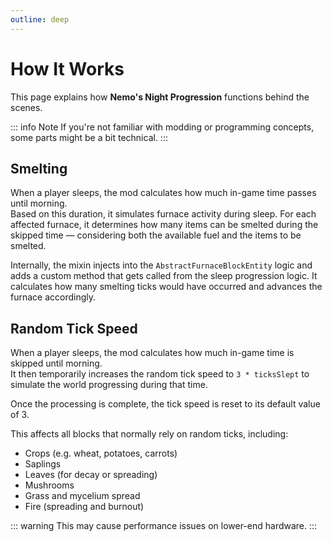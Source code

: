 ```yaml
---
outline: deep
---
```


# How It Works

This page explains how **Nemo's Night Progression** functions behind the scenes.

::: info Note
If you're not familiar with modding or programming concepts, some parts might be a bit technical.
:::

## Smelting

When a player sleeps, the mod calculates how much in-game time passes until morning.  
Based on this duration, it simulates furnace activity during sleep. For each affected furnace, it determines how many items can be smelted during the skipped time — considering both the available fuel and the items to be smelted.

Internally, the mixin injects into the `AbstractFurnaceBlockEntity` logic and adds a custom method that gets called from the sleep progression logic. It calculates how many smelting ticks would have occurred and advances the furnace accordingly.

## Random Tick Speed

When a player sleeps, the mod calculates how much in-game time is skipped until morning.  
It then temporarily increases the random tick speed to `3 * ticksSlept` to simulate the world progressing during that time.

Once the processing is complete, the tick speed is reset to its default value of 3.

This affects all blocks that normally rely on random ticks, including:

- Crops (e.g. wheat, potatoes, carrots)
- Saplings
- Leaves (for decay or spreading)
- Mushrooms
- Grass and mycelium spread
- Fire (spreading and burnout)

::: warning
This may cause performance issues on lower-end hardware.
:::

